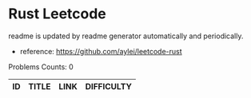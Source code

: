 # Rust Leetcode

readme is updated by readme generator automatically and periodically.

* reference: https://github.com/aylei/leetcode-rust

Problems Counts: 0

| ID   | TITLE | LINK | DIFFICULTY |
| ---- | ----- | ---- | ---------- |